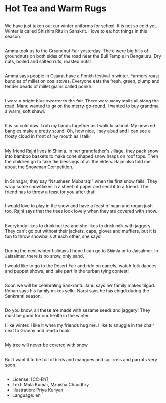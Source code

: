 # Hot Tea and Warm Rugs

##
We have just taken out our winter uniforms for school. It is not so cold yet. Winter is called Shishira Ritu in Sanskrit. I love to eat hot things in this season.

##
Amma took us to the Groundnut Fair yesterday. There were big hills of groundnuts on both sides of the road near the Bull Temple in Bengaluru. Dry nuts, boiled and salted nuts, roasted nuts!

##
Amma says people in Gujarat have a Ponkh festival in winter. Farmers roast bundles of millet on coal stoves. Everyone eats the fresh, green, plump and tender beads of millet grains called ponkh.

##
I wore a bright blue sweater to the fair. There were many stalls all along the road. Manu wanted to go on the merry-go-round. I wanted to buy grandma a warm, soft shawl.

##
It is so cold now. I rub my hands together as I walk to school. My new red bangles make a pretty sound! Oh, how nice, I say aloud and I can see a frosty cloud in front of my mouth as I talk!

##
My friend Rajni lives in Shimla. In her grandfather's village, they pack snow into bamboo baskets to make cone shaped snow heaps on roof tops. Then the children go to take the blessings of all the elders. Rajni also told me about the Snowman Competition.

##
In Srinagar, they say “Nausheen Mubaraq!” when the first snow falls. They wrap some snowflakes in a sheet of paper and send it to a friend. The friend has to throw a feast for you after that!

##
I would love to play in the snow and have a feast of naan and rogan josh too. Rajni says that the trees look lovely when they are covered with snow.

##
Everybody likes to drink hot tea and she likes to drink milk with jaggery. They can't go out without their jackets, caps, gloves and mufflers, but it is fun to throw snowballs at each other, she says!

##
During the next winter holidays I hope I can go to Shimla or to Jaisalmer. In Jaisalmer, there is no snow, only sand.

I would like to go to the Desert Fair and ride on camels, watch folk dances and puppet shows, and take part in the turban tying contest!

##
Soon we will be celebrating Sankranti. Janu says her family makes tilgud. Rohan says his family makes yellu. Narsi says he has chigdi during the Sankranti season.

##
Do you know, all these are made with sesame seeds and jaggery! They must be good for our health in the winter.

I like winter. I like it when my friends hug me. I like to snuggle in the chair next to Granny and read a book.

##
My tree will never be covered with snow.

##
But I want it to be full of birds and mangoes and squirrels and parrots very soon.

##
* License: [CC-BY]
* Text: Mala Kumar, Manisha Chaudhry
* Illustration: Priya Kuriyan
* Language: en
